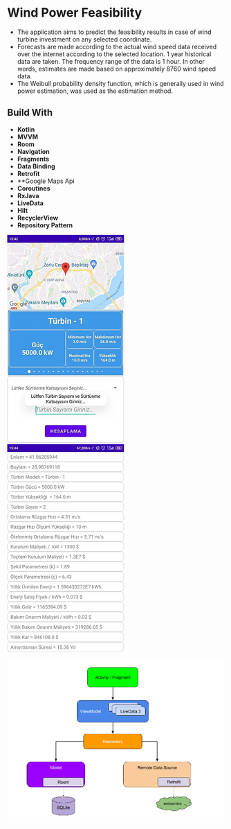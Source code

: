 # Wind Power Feasibility

* The application aims to predict the feasibility results in case of wind turbine investment on any selected coordinate.
* Forecasts are made according to the actual wind speed data received over the internet according to the selected location. 1 year historical data are taken. The frequency range of the data is 1 hour. In other words, estimates are made based on approximately 8760 wind speed data.
* The Weibull probability density function, which is generally used in wind power estimation, was used as the estimation method.


## Build With


* **Kotlin**
* **MVVM**
* **Room**
* **Navigation**
* **Fragments**
* **Data Binding**
* **Retrofit**
* **Google Maps Api
* **Coroutines**
* **RxJava**
* **LiveData**
* **Hilt**
* **RecyclerView**
* **Repository Pattern**



 ![enter image description here](https://github.com/mstfgvnc/WindPower/blob/master/app/src/main/res/ss/1.jpg?raw=true)      ![enter image description here](
https://github.com/mstfgvnc/WindPower/blob/master/app/src/main/res/ss/2.jpg?raw=true)


![enter image description here](https://github.com/mstfgvnc/SpaceDelivery/blob/master/app/src/main/assets/arch.png?raw=true)




